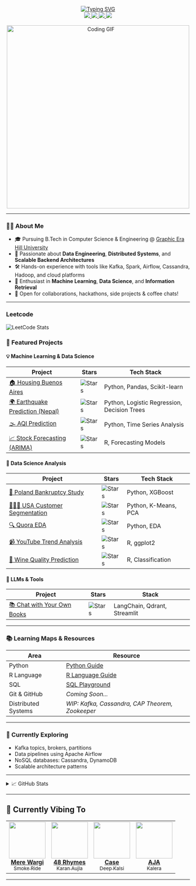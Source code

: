 <p align="center">
  <a href="https://github.com/teche74">
    <img src="https://readme-typing-svg.demolab.com?font=Fira+Code&size=20&duration=2000&pause=100&center=true&multiline=true&width=800&height=80&lines=Ujjwal+Bisht+-+Data+Engineer+%7C+Distributed+Systems+Enthusiast;Computer+Engineering+Student+%7C+Tech+Explorer+%7C+Code+Artist;From+Machine+Learning+to+Data+Engineering+with+Passion+%26+Purpose" alt="Typing SVG" />
  </a>
  <br/>
  <a href="https://portfolio-ujjwal-bishts-projects-f2dbfaf4.vercel.app/">
    <img src="https://img.shields.io/badge/Portfolio-Bujj.io-red?style=flat-square&logo=vercel&logoColor=white">
  </a>
  <a href="">
    <img src="https://img.shields.io/badge/CV-Resume-red?style=flat-square&logo=adobe-acrobat-reader&logoColor=white">
  </a>
  <a href="https://www.linkedin.com/in/ujjwal-bisht-3a09b0240">
    <img src="https://img.shields.io/badge/LinkedIn-Connect-blue?style=flat-square&logo=linkedin">
  </a>
  <a href="mailto:ujjwalbisht55@gmail.com">
    <img src="https://img.shields.io/badge/Gmail-Contact-red?style=flat-square&logo=gmail&logoColor=white">
  </a>
  <br/><br/>
  <img src="https://media.tenor.com/2uyENRmiUt0AAAAC/coding.gif" alt="Coding GIF" width="500"/>
</p>

---

### 👨‍💻 About Me

- 🎓 Pursuing B.Tech in Computer Science & Engineering @ [Graphic Era Hill University](https://www.gehu.ac.in/)
- 🚀 Passionate about **Data Engineering**, **Distributed Systems**, and **Scalable Backend Architectures**
- 🛠️ Hands-on experience with tools like Kafka, Spark, Airflow, Cassandra, Hadoop, and cloud platforms
- 🧠 Enthusiast in **Machine Learning**, **Data Science**, and **Information Retrieval**
- 🤝 Open for collaborations, hackathons, side projects & coffee chats!

---


### Leetcode 

![LeetCode Stats](https://leetcard.jacoblin.cool/ujjwalbisht55?theme=dark&font=Bona%20Nova&ext=activity&ext=contest)

### 🧩 Featured Projects

#### 💡 Machine Learning & Data Science

| Project | Stars | Tech Stack |
|--------|-------|------------|
| [🏠 Housing Buenos Aires](https://github.com/teche74/WorldQuant_Housing_in_Buenos_Aries) | ![Stars](https://img.shields.io/github/stars/teche74/WorldQuant_Housing_in_Buenos_Aries?style=flat-square) | Python, Pandas, Scikit-learn |
| [🌍 Earthquake Prediction (Nepal)](https://github.com/teche74/Earthquake_Prediction_Nepal) | ![Stars](https://img.shields.io/github/stars/teche74/Earthquake_Prediction_Nepal?style=flat-square) | Python, Logistic Regression, Decision Trees |
| [🌫️ AQI Prediction](https://github.com/teche74/Air_Quality_Index_Prediction) | ![Stars](https://img.shields.io/github/stars/teche74/Air_Quality_Index_Prediction?style=flat-square) | Python, Time Series Analysis |
| [📈 Stock Forecasting (ARIMA)](https://github.com/teche74/ARIMA-Modeling-for-Stock-Prediction) | ![Stars](https://img.shields.io/github/stars/teche74/ARIMA-Modeling-for-Stock-Prediction?style=flat-square) | R, Forecasting Models |

#### 🏦 Data Science Analysis

| Project | Stars | Tech Stack |
|--------|-------|------------|
| [💸 Poland Bankruptcy Study](https://github.com/teche74/Poland_Bankrupty) | ![Stars](https://img.shields.io/github/stars/teche74/Poland_Bankrupty?style=flat-square) | Python, XGBoost |
| [🧑‍🤝‍🧑 USA Customer Segmentation](https://github.com/teche74/Customer_Segmentation_USA) | ![Stars](https://img.shields.io/github/stars/teche74/Customer_Segmentation_USA?style=flat-square) | Python, K-Means, PCA |
| [🔍 Quora EDA](https://github.com/teche74/Quora_Dataset_EDA) | ![Stars](https://img.shields.io/github/stars/teche74/Quora_Dataset_EDA?style=flat-square) | Python, EDA |
| [📹 YouTube Trend Analysis](https://github.com/teche74/YT_TrendingVideos_Analysis_Using_R) | ![Stars](https://img.shields.io/github/stars/teche74/YT_TrendingVideos_Analysis_Using_R?style=flat-square) | R, ggplot2 |
| [🍷 Wine Quality Prediction](https://github.com/teche74/WhiteWine_Quality_Prediction) | ![Stars](https://img.shields.io/github/stars/teche74/WhiteWine_Quality_Prediction?style=flat-square) | R, Classification |

#### 🤖 LLMs & Tools

| Project | Stars | Stack |
|--------|-------|-------|
| [📚 Chat with Your Own Books](https://github.com/teche74/Chat_with_Your_Own_Books) | ![Stars](https://img.shields.io/github/stars/teche74/Chat_with_Your_Own_Books?style=flat-square) | LangChain, Qdrant, Streamlit |

---

### 📚 Learning Maps & Resources

| Area | Resource |
|------|----------|
| Python | [Python Guide](https://github.com/teche74/) |
| R Language | [R Language Guide](https://github.com/teche74/R_language_Guide) |
| SQL | [SQL Playground](https://github.com/teche74/SQL_Playground) |
| Git & GitHub | *Coming Soon...* |
| Distributed Systems | *WIP: Kafka, Cassandra, CAP Theorem, Zookeeper* |

---

### 🌱 Currently Exploring

- Kafka topics, brokers, partitions
- Data pipelines using Apache Airflow
- NoSQL databases: Cassandra, DynamoDB
- Scalable architecture patterns

---

<details>
<summary>📈 GitHub Stats</summary>
<br>

![Ujjwal's GitHub Stats](https://github-readme-stats.vercel.app/api?username=teche74&show_icons=true&theme=dracula)
![Top Languages](https://github-readme-stats.vercel.app/api/top-langs/?username=teche74&layout=compact&theme=dracula)

</details>

---

## 🎵 Currently Vibing To
<table> 
    <tr> 
        <td align="center"> 
            <a href="https://youtu.be/rDZa_JwyZ_4?si=HGvOgYA3aGCCn-x9" target="_blank"> <img src="https://github.com/user-attachments/assets/9dee2de4-07d8-404f-bbf5-06cf94fa024b" width="100"><br/> <b>Mere Wargi </b><br/><sub>Smoke Ride</sub> </a> 
        </td> 
        <td align="center"> <a href="https://youtu.be/ubJa33xxwEU?si=FLgq0z-SvHNF7-nF" target="_blank"> <img src="https://github.com/user-attachments/assets/a8338a78-7bc7-4748-8405-dbe5583f91b8" width="100"><br/> <b>48 Rhymes</b><br/><sub>Karan Aujla</sub> </a> 
        </td> 
        <td align="center"> <a href="https://youtu.be/ZwdO0NWgsAs?si=q1cppjieu8muT0HD" target="_blank"> <img src="https://github.com/user-attachments/assets/f62b8a2a-0150-4c07-8211-8f530a8cb5f5" width="100"><br/> <b>Case</b><br/><sub>Deep Kalsi</sub> </a> 
        </td> 
        <td align="center"> <a href="https://youtu.be/xzy4dtsxxAs?si=EVnbDTH9DJFe0HqH" target="_blank"> <img src="https://github.com/user-attachments/assets/31ccf5a0-f965-4fc2-860c-8a04622e7969" width="100"><br/> <b>AJA</b><br/><sub>Kalera</sub> </a> 
        </td> 
    </tr> 
</table>

---


